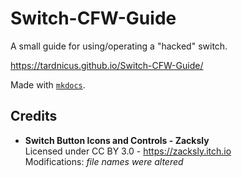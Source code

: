 # Switch-CFW-Guide
A small guide for using/operating a "hacked" switch.

https://tardnicus.github.io/Switch-CFW-Guide/

Made with [`mkdocs`](https://www.mkdocs.org/).

## Credits

- **Switch Button Icons and Controls - Zacksly**<br>
  Licensed under CC BY 3.0 - https://zacksly.itch.io <br>
  Modifications: *file names were altered*

